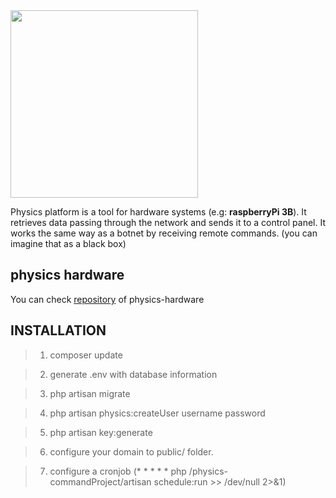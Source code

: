 <img src="https://s9.postimg.org/9qm3kmdr3/logo4.png" width="300">

Physics platform is a tool for hardware systems (e.g: **raspberryPi 3B**).
It retrieves data passing through the network and sends it to a control panel.
It works the same way as a botnet by receiving remote commands.
(you can imagine that as a black box)

## physics hardware 

You can check [repository](https://github.com/graniet/physics-hardware) of physics-hardware

## INSTALLATION

  > 1) composer update

  > 2) generate .env with database information
  
  > 3) php artisan migrate
  
  > 4) php artisan physics:createUser username password
  
  > 5) php artisan key:generate
  
  > 6) configure your domain to public/ folder.
  
  > 7) configure a cronjob (* * * * * php /physics-commandProject/artisan schedule:run >> /dev/null 2>&1)
